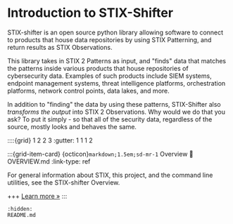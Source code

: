 # Introduction to STIX-Shifter

STIX-shifter is an open source python library allowing software to connect to products that house data repositories by using STIX Patterning, and return results as STIX Observations.

This library takes in STIX 2 Patterns as input, and "finds" data that matches the patterns inside various products that house repositories of cybersecurity data. Examples of such products include SIEM systems, endpoint management systems, threat intelligence platforms, orchestration platforms, network control points, data lakes, and more.

In addition to "finding" the data by using these patterns, STIX-Shifter also _transforms the output_ into STIX 2 Observations. Why would we do that you ask? To put it simply - so that all of the security data, regardless of the source, mostly looks and behaves the same.

::::{grid} 1 2 2 3
:gutter: 1 1 1 2

:::{grid-item-card} {octicon}`markdown;1.5em;sd-mr-1` Overview
:link:  OVERVIEW.md
:link-type: ref

For general information about STIX, this project, and the command line utilities, see the STIX-shifter Overview.

+++
[Learn more »](OVERVIEW.md)
:::

```{toctree}
:hidden:
README.md
```